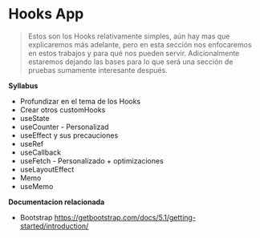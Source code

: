 # Hooks App

>Estos son los Hooks relativamente simples, aún hay mas que explicaremos más adelante, pero en esta sección nos enfocaremos en estos trabajos y para qué nos pueden servir. Adicionalmente estaremos dejando las bases para lo que será una sección de pruebas sumamente interesante después.

**Syllabus**
- Profundizar en el tema de los Hooks
- Crear otros customHooks
- useState
- useCounter - Personalizad
- useEffect y sus precauciones
- useRef
- useCallback
- useFetch - Personalizado + optimizaciones
- useLayoutEffect
- Memo
- useMemo

**Documentacion relacionada**
- Bootstrap
https://getbootstrap.com/docs/5.1/getting-started/introduction/

